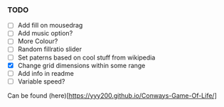 ### TODO

- [ ] Add fill on mousedrag
- [ ] Add music option?
- [ ] More Colour? 
- [ ] Random fillratio slider
- [ ] Set paterns based on cool stuff from wikipedia
- [x] Change grid dimensions within some range
- [ ] Add info in readme
- [ ] Variable speed?

Can be found (here)[https://yyy200.github.io/Conways-Game-Of-Life/]
